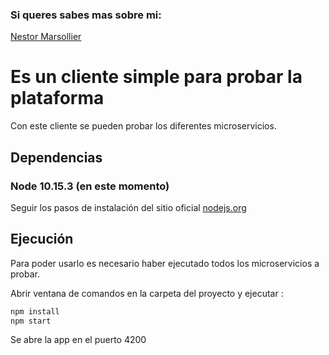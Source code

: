 ### Si queres sabes mas sobre mi:
[Nestor Marsollier](https://github.com/nmarsollier/profile)

# Es un cliente simple para probar la plataforma

Con este cliente se pueden probar los diferentes microservicios.

## Dependencias

### Node 10.15.3 (en este momento)

Seguir los pasos de instalación del sitio oficial [nodejs.org](https://nodejs.org/en/)

## Ejecución

Para poder usarlo es necesario haber ejecutado todos los microservicios a probar.

Abrir ventana de comandos en la carpeta del proyecto y ejecutar :

```bash
npm install
npm start
```

Se abre la app en el puerto 4200
